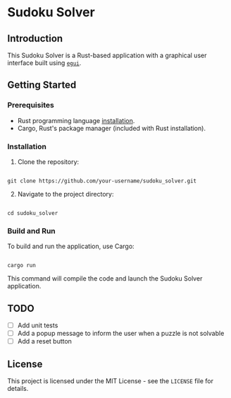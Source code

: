 # Sudoku Solver

## Introduction

This Sudoku Solver is a Rust-based application with a graphical user interface built using [`egui`](https://github.com/emilk/egui).

## Getting Started

### Prerequisites

- Rust programming language [installation](https://www.rust-lang.org/tools/install).
- Cargo, Rust's package manager (included with Rust installation).

### Installation

1. Clone the repository:

```

git clone https://github.com/your-username/sudoku_solver.git

```

2. Navigate to the project directory:

```

cd sudoku_solver

```

### Build and Run

To build and run the application, use Cargo:

```

cargo run

```

This command will compile the code and launch the Sudoku Solver application.

## TODO

- [ ] Add unit tests
- [ ] Add a popup message to inform the user when a puzzle is not solvable
- [ ] Add a reset button

## License

This project is licensed under the MIT License - see the `LICENSE` file for details.
